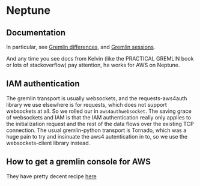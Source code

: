 # Neptune

## Documentation

In particular, see [Gremlin differences](https://docs.aws.amazon.com/neptune/latest/userguide/access-graph-gremlin-differences.html),
and [Gremlin sessions](https://docs.aws.amazon.com/neptune/latest/userguide/access-graph-gremlin-sessions.html).

And any time you see docs from Kelvin (like the PRACTICAL GREMLIN book or lots of stackoverflow) pay
attention, he works for AWS on Neptune.

## IAM authentication

The gremlin transport is usually websockets, and the requests-aws4auth library we use elsewhere is
for requests, which does not support websockets at all.  So we rolled our in `aws4authwebsocket`.
The saving grace of websockets and IAM is that the IAM authentication really only applies to the
initialization request and the rest of the data flows over the existing TCP connection.  The usual
gremlin-python transport is Tornado, which was a huge pain to try and insinuate the aws4
autentication in to, so we use the websockets-client library instead.

## How to get a gremlin console for AWS

They have pretty decent recipe [here](https://docs.aws.amazon.com/neptune/latest/userguide/iam-auth-connecting-gremlin-java.html)
